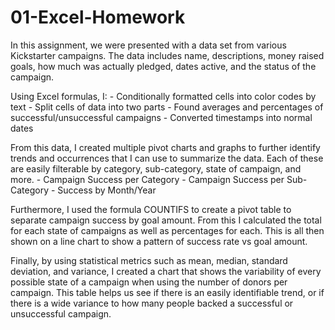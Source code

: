 # 01-Excel-Homework

In this assignment, we were presented with a data set from various Kickstarter campaigns.  The data includes name, descriptions, money raised goals, how much was actually pledged, dates active, and the status of the campaign.

Using Excel formulas, I:
    - Conditionally formatted cells into color codes by text
    - Split cells of data into two parts
    - Found averages and percentages of successful/unsuccessful campaigns
    - Converted timestamps into normal dates

From this data, I created multiple pivot charts and graphs to further identify trends and occurrences that I can use to summarize the data.  Each of these are easily filterable by category, sub-category, state of campaign, and more.
    - Campaign Success per Category
    - Campaign Success per Sub-Category
    - Success by Month/Year

Furthermore, I used the formula COUNTIFS to create a pivot table to separate campaign success by goal amount.  From this I calculated the total for each state of campaigns as well as percentages for each.  This is all then shown on a line chart to show a pattern of success rate vs goal amount.

Finally, by using statistical metrics such as mean, median, standard deviation, and variance, I created a chart that shows the variability of every possible state of a campaign when using the number of donors per campaign.  This table helps us see if there is an easily identifiable trend, or if there is a wide variance to how many people backed a successful or unsuccessful campaign.